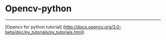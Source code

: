 # Opencv-python
---
[Opencv for python tutorial] (http://docs.opencv.org/3.0-beta/doc/py_tutorials/py_tutorials.html)

